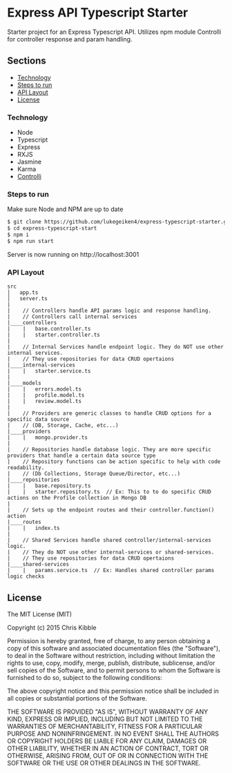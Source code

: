 # Express API Typescript Starter
Starter project for an Express Typescript API.
Utilizes npm module Controlli for controller response and param handling.

## Sections
- [Technology](#tech)  
- [Steps to run](#run)  
- [API Layout](#layout)  
- [License](#license)  

### <a name="tech"></a> Technology
- Node
- Typescript
- Express
- RXJS
- Jasmine
- Karma
- [Controlli](https://www.npmjs.com/package/controlli)

### <a name="run"></a> Steps to run
Make sure Node and NPM are up to date
```sh
$ git clone https://github.com/lukegeiken4/express-typescript-starter.git
$ cd express-typescript-start
$ npm i
$ npm run start
```
Server is now running on http://localhost:3001


### <a name="layout"></a> API Layout
```
src
│   app.ts
│   server.ts
|
|    // Controllers handle API params logic and response handling.
|    // Controllers call internal services
|____controllers
|    |   base.controller.ts
|    |   starter.controller.ts
|
|    // Internal Services handle endpoint logic. They do NOT use other internal services.
|    // They use repositories for data CRUD opertaions
|____internal-services
|    |   starter.service.ts
|
|____models
|    |   errors.model.ts
|    |   profile.model.ts
|    |   review.model.ts
|
|    // Providers are generic classes to handle CRUD options for a specific data source
|    // (DB, Storage, Cache, etc...) 
|____providers
|    |   mongo.provider.ts
|
|    // Repositories handle database logic. They are more specific providers that handle a certain data source type
|    // Repository functions can be action specific to help with code readability.
|    // (Db Collections, Storage Queue/Director, etc...)
|____repositories
|    |   base.repository.ts
|    |   starter.repository.ts  // Ex: This to to do specific CRUD actions on the Profile collection in Mongo DB
|
|    // Sets up the endpoint routes and their controller.function() action
|____routes
|    |   index.ts
|
|    // Shared Services handle shared controller/internal-services logic.
|    // They do NOT use other internal-services or shared-services.
|    // They use repositories for data CRUD opertaions
|____shared-services
|    |   params.service.ts  // Ex: Handles shared controller params logic checks
```

## <a name="license"></a> License
 
The MIT License (MIT)

Copyright (c) 2015 Chris Kibble

Permission is hereby granted, free of charge, to any person obtaining a copy of this software and associated documentation files (the "Software"), to deal in the Software without restriction, including without limitation the rights to use, copy, modify, merge, publish, distribute, sublicense, and/or sell copies of the Software, and to permit persons to whom the Software is furnished to do so, subject to the following conditions:

The above copyright notice and this permission notice shall be included in all copies or substantial portions of the Software.

THE SOFTWARE IS PROVIDED "AS IS", WITHOUT WARRANTY OF ANY KIND, EXPRESS OR IMPLIED, INCLUDING BUT NOT LIMITED TO THE WARRANTIES OF MERCHANTABILITY, FITNESS FOR A PARTICULAR PURPOSE AND NONINFRINGEMENT. IN NO EVENT SHALL THE AUTHORS OR COPYRIGHT HOLDERS BE LIABLE FOR ANY CLAIM, DAMAGES OR OTHER LIABILITY, WHETHER IN AN ACTION OF CONTRACT, TORT OR OTHERWISE, ARISING FROM, OUT OF OR IN CONNECTION WITH THE SOFTWARE OR THE USE OR OTHER DEALINGS IN THE SOFTWARE.
